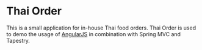 # Thai Order

This is a small application for in-house Thai food orders. Thai Order is used
to demo the usage of [AngularJS](http://angularjs.org/) in combination with
Spring MVC and Tapestry.
